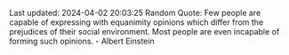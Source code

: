 Last updated: 2024-04-02 20:03:25
Random Quote: Few people are capable of expressing with equanimity opinions which differ from the prejudices of their social environment. Most people are even incapable of forming such opinions. - Albert Einstein